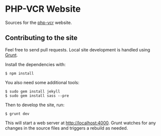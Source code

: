 PHP-VCR Website
===============

Sources for the [php-vcr](http://php-vcr.github.io) website.

## Contributing to the site

Feel free to send pull requests. Local site development is handled using [Grunt](http://gruntjs.com/).

Install the dependencies with:

    $ npm install

You also need some additional tools:

    $ sudo gem install jekyll
    $ sudo gem install sass --pre

Then to develop the site, run:

    $ grunt dev

This will start a web server at <http://localhost:4000>. Grunt watches for any changes in the source files and triggers a rebuild as needed.


